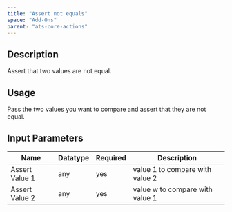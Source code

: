 ```yaml
---
title: "Assert not equals"
space: "Add-Ons"
parent: "ats-core-actions"
---
```


## Description

Assert that two values are not equal.

## Usage

Pass the two values you want to compare and assert that they are not equal.

## Input Parameters

Name | Datatype | Required | Description
---- | -------- | ------- |---------------
Assert Value 1 | any | yes | value 1 to compare with value 2
Assert Value 2 | any | yes | value w to compare with value 1
